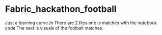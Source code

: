 # Fabric_hackathon_football
Just a learning curve /n
There are 2 files one is matches with the notebook code
The next is visuals of the football matches.
